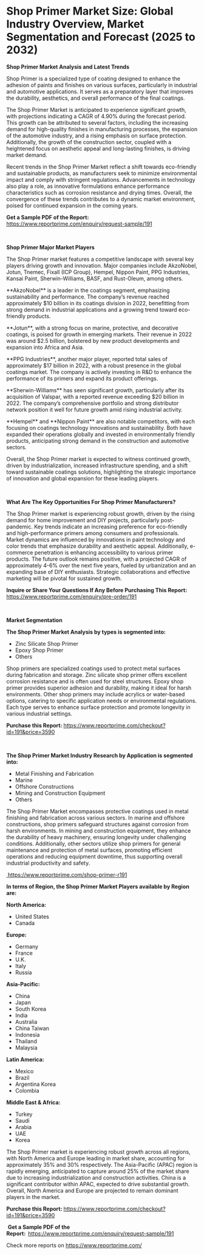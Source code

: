 <p><h1>Shop Primer Market Size: Global Industry Overview, Market Segmentation and Forecast (2025 to 2032)</h1></p><p><strong>Shop Primer Market Analysis and Latest Trends</strong></p>
<p><p>Shop Primer is a specialized type of coating designed to enhance the adhesion of paints and finishes on various surfaces, particularly in industrial and automotive applications. It serves as a preparatory layer that improves the durability, aesthetics, and overall performance of the final coatings.</p><p>The Shop Primer Market is anticipated to experience significant growth, with projections indicating a CAGR of 4.90% during the forecast period. This growth can be attributed to several factors, including the increasing demand for high-quality finishes in manufacturing processes, the expansion of the automotive industry, and a rising emphasis on surface protection. Additionally, the growth of the construction sector, coupled with a heightened focus on aesthetic appeal and long-lasting finishes, is driving market demand.</p><p>Recent trends in the Shop Primer Market reflect a shift towards eco-friendly and sustainable products, as manufacturers seek to minimize environmental impact and comply with stringent regulations. Advancements in technology also play a role, as innovative formulations enhance performance characteristics such as corrosion resistance and drying times. Overall, the convergence of these trends contributes to a dynamic market environment, poised for continued expansion in the coming years.</p></p>
<p><strong>Get a Sample PDF of the Report:&nbsp;</strong> <a href="https://www.reportprime.com/enquiry/request-sample/191?utm_campaign=2925&utm_medium=2&utm_source=Github&utm_content=ia&utm_term=18032025&utm_id=shop-primer">https://www.reportprime.com/enquiry/request-sample/191</a></p>
<p>&nbsp;</p>
<p><strong>Shop Primer Major Market Players</strong></p>
<p><p>The Shop Primer market features a competitive landscape with several key players driving growth and innovation. Major companies include AkzoNobel, Jotun, Tnemec, Fixall (ICP Group), Hempel, Nippon Paint, PPG Industries, Kansai Paint, Sherwin-Williams, BASF, and Rust-Oleum, among others.</p><p>**AkzoNobel** is a leader in the coatings segment, emphasizing sustainability and performance. The company’s revenue reached approximately $10 billion in its coatings division in 2022, benefitting from strong demand in industrial applications and a growing trend toward eco-friendly products.</p><p>**Jotun**, with a strong focus on marine, protective, and decorative coatings, is poised for growth in emerging markets. Their revenue in 2022 was around $2.5 billion, bolstered by new product developments and expansion into Africa and Asia.</p><p>**PPG Industries**, another major player, reported total sales of approximately $17 billion in 2022, with a robust presence in the global coatings market. The company is actively investing in R&D to enhance the performance of its primers and expand its product offerings.</p><p>**Sherwin-Williams** has seen significant growth, particularly after its acquisition of Valspar, with a reported revenue exceeding $20 billion in 2022. The company’s comprehensive portfolio and strong distributor network position it well for future growth amid rising industrial activity.</p><p>**Hempel** and **Nippon Paint** are also notable competitors, with each focusing on coatings technology innovations and sustainability. Both have expanded their operations globally and invested in environmentally friendly products, anticipating strong demand in the construction and automotive sectors.</p><p>Overall, the Shop Primer market is expected to witness continued growth, driven by industrialization, increased infrastructure spending, and a shift toward sustainable coatings solutions, highlighting the strategic importance of innovation and global expansion for these leading players.</p></p>
<p>&nbsp;</p>
<p><strong>What Are The Key Opportunities For Shop Primer Manufacturers?</strong></p>
<p><p>The Shop Primer market is experiencing robust growth, driven by the rising demand for home improvement and DIY projects, particularly post-pandemic. Key trends indicate an increasing preference for eco-friendly and high-performance primers among consumers and professionals. Market dynamics are influenced by innovations in paint technology and color trends that emphasize durability and aesthetic appeal. Additionally, e-commerce penetration is enhancing accessibility to various primer products. The future outlook remains positive, with a projected CAGR of approximately 4-6% over the next five years, fueled by urbanization and an expanding base of DIY enthusiasts. Strategic collaborations and effective marketing will be pivotal for sustained growth.</p></p>
<p><strong>Inquire or Share Your Questions If Any Before Purchasing This Report:</strong> <a href="https://www.reportprime.com/enquiry/pre-order/191?utm_campaign=2925&utm_medium=2&utm_source=Github&utm_content=ia&utm_term=18032025&utm_id=shop-primer">https://www.reportprime.com/enquiry/pre-order/191</a></p>
<p>&nbsp;</p>
<p><strong>Market Segmentation</strong></p>
<p><strong>The Shop Primer Market Analysis by types is segmented into:</strong></p>
<p><ul><li>Zinc Silicate Shop Primer</li><li>Epoxy Shop Primer</li><li>Others</li></ul></p>
<p><p>Shop primers are specialized coatings used to protect metal surfaces during fabrication and storage. Zinc silicate shop primer offers excellent corrosion resistance and is often used for steel structures. Epoxy shop primer provides superior adhesion and durability, making it ideal for harsh environments. Other shop primers may include acrylics or water-based options, catering to specific application needs or environmental regulations. Each type serves to enhance surface protection and promote longevity in various industrial settings.</p></p>
<p><strong>Purchase this Report:&nbsp;</strong><a href="https://www.reportprime.com/checkout?id=191&price=3590&utm_campaign=2925&utm_medium=2&utm_source=Github&utm_content=ia&utm_term=18032025&utm_id=shop-primer">https://www.reportprime.com/checkout?id=191&price=3590</a></p>
<p>&nbsp;</p>
<p><strong>The Shop Primer Market Industry Research by Application is segmented into:</strong></p>
<p><ul><li>Metal Finishing and Fabrication</li><li>Marine</li><li>Offshore Constructions</li><li>Mining and Construction Equipment</li><li>Others</li></ul></p>
<p><p>The Shop Primer Market encompasses protective coatings used in metal finishing and fabrication across various sectors. In marine and offshore constructions, shop primers safeguard structures against corrosion from harsh environments. In mining and construction equipment, they enhance the durability of heavy machinery, ensuring longevity under challenging conditions. Additionally, other sectors utilize shop primers for general maintenance and protection of metal surfaces, promoting efficient operations and reducing equipment downtime, thus supporting overall industrial productivity and safety.</p></p>
<p><a href="https://www.reportprime.com/shop-primer-r191?utm_campaign=2925&utm_medium=2&utm_source=Github&utm_content=ia&utm_term=18032025&utm_id=shop-primer">&nbsp;https://www.reportprime.com/shop-primer-r191</a></p>
<p><strong>In terms of Region, the Shop Primer Market Players available by Region are:</strong></p>
<p>
    <p> <strong> North America: </strong>
        <ul>
            <li>United States</li>
            <li>Canada</li>
        </ul>
        </p> 
    <p> <strong> Europe: </strong>
        <ul>
            <li>Germany</li>
            <li>France</li>
            <li>U.K.</li>
            <li>Italy</li>
            <li>Russia</li>
        </ul>
        </p> 
    <p> <strong> Asia-Pacific: </strong>
        <ul>
            <li>China</li>
            <li>Japan</li>
            <li>South Korea</li>
            <li>India</li>
            <li>Australia</li>
            <li>China Taiwan</li>
            <li>Indonesia</li>
            <li>Thailand</li>
            <li>Malaysia</li>
        </ul>
        </p> 
    <p> <strong> Latin America: </strong>
        <ul>
            <li>Mexico</li>
            <li>Brazil</li>
            <li>Argentina Korea</li>
            <li>Colombia</li>
        </ul>
        </p> 
    <p> <strong> Middle East & Africa: </strong>
        <ul>
            <li>Turkey</li>
            <li>Saudi</li>
            <li>Arabia</li>
            <li>UAE</li>
            <li>Korea</li>
        </ul>
    </p>
    </p>
<p><p>The Shop Primer market is experiencing robust growth across all regions, with North America and Europe leading in market share, accounting for approximately 35% and 30% respectively. The Asia-Pacific (APAC) region is rapidly emerging, anticipated to capture around 25% of the market share due to increasing industrialization and construction activities. China is a significant contributor within APAC, expected to drive substantial growth. Overall, North America and Europe are projected to remain dominant players in the market.</p></p>
<p><strong>Purchase this Report: </strong><a href="https://www.reportprime.com/checkout?id=191&price=3590&utm_campaign=2925&utm_medium=2&utm_source=Github&utm_content=ia&utm_term=18032025&utm_id=shop-primer">https://www.reportprime.com/checkout?id=191&price=3590</a></p>
<p>&nbsp;<strong>Get a Sample PDF of the Report:&nbsp;&nbsp;</strong><a href="https://www.reportprime.com/enquiry/request-sample/191?utm_campaign=2925&utm_medium=2&utm_source=Github&utm_content=ia&utm_term=18032025&utm_id=shop-primer">https://www.reportprime.com/enquiry/request-sample/191</a></p>
<p><strong></strong></p>
<p>Check more reports on <a href="https://www.reportprime.com/?utm_campaign=2925&utm_medium=2&utm_source=Github&utm_content=ia&utm_term=18032025&utm_id=shop-primer">https://www.reportprime.com/</a></p>